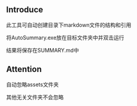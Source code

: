 ## Introduce

此工具可自动创建目录下markdown文件的结构和引用

将AutoSummary.exe放在目标文件夹中并双击运行

结果将保存在SUMMARY.md中

## Attention

自动忽略assets文件夹

其他无关文件夹不会忽略

